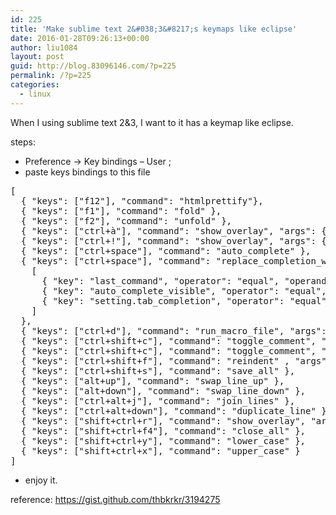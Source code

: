 ```yaml
---
id: 225
title: 'Make sublime text 2&#038;3&#8217;s keymaps like eclipse'
date: 2016-01-28T09:26:13+00:00
author: liu1084
layout: post
guid: http://blog.83096146.com/?p=225
permalink: /?p=225
categories:
  - linux
---
```

When I using sublime text 2&3, I want to it has a keymap like eclipse.
  
steps:

  * Preference -> Key bindings &#8211; User ;
  * paste keys bindings to this file

<pre>[
  { "keys": ["f12"], "command": "htmlprettify"},
  { "keys": ["f1"], "command": "fold" },
  { "keys": ["f2"], "command": "unfold" },
  { "keys": ["ctrl+à"], "command": "show_overlay", "args": {"overlay": "goto", "text": "@"} },
  { "keys": ["ctrl+!"], "command": "show_overlay", "args": {"overlay": "goto", "text": ":"} },
  { "keys": ["ctrl+space"], "command": "auto_complete" },
  { "keys": ["ctrl+space"], "command": "replace_completion_with_auto_complete", "context":
    [
      { "key": "last_command", "operator": "equal", "operand": "insert_best_completion" },
      { "key": "auto_complete_visible", "operator": "equal", "operand": false },
      { "key": "setting.tab_completion", "operator": "equal", "operand": true }
    ]
  },
  { "keys": ["ctrl+d"], "command": "run_macro_file", "args": {"file": "Packages/Default/Delete Line.sublime-macro"} },
  { "keys": ["ctrl+shift+c"], "command": "toggle_comment", "args": { "block": false } },
  { "keys": ["ctrl+shift+c"], "command": "toggle_comment", "args": { "block": true } },
  { "keys": ["ctrl+shift+f"], "command": "reindent" , "args": {"single_line": false}},
  { "keys": ["ctrl+shift+s"], "command": "save_all" },
  { "keys": ["alt+up"], "command": "swap_line_up" },
  { "keys": ["alt+down"], "command": "swap_line_down" },
  { "keys": ["ctrl+alt+j"], "command": "join_lines" },
  { "keys": ["ctrl+alt+down"], "command": "duplicate_line" },
  { "keys": ["shift+ctrl+r"], "command": "show_overlay", "args": {"overlay": "goto", "show_files": true} },
  { "keys": ["shift+ctrl+f4"], "command": "close_all" },
  { "keys": ["shift+ctrl+y"], "command": "lower_case" },
  { "keys": ["shift+ctrl+x"], "command": "upper_case" }
] 
</pre>

  * enjoy it.

reference: <a href="https://gist.github.com/thbkrkr/3194275" target="_blank">https://gist.github.com/thbkrkr/3194275</a>
